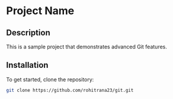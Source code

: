 # Project Name

## Description
This is a sample project that demonstrates advanced Git features.

## Installation
To get started, clone the repository:
```bash
git clone https://github.com/rohitrana23/git.git

